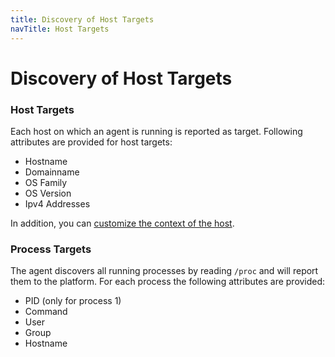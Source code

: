```yaml
---
title: Discovery of Host Targets
navTitle: Host Targets
---
```


# Discovery of Host Targets

### Host Targets

Each host on which an agent is running is reported as target. Following attributes are provided for host targets:

* Hostname
* Domainname
* OS Family
* OS Version
* Ipv4 Addresses

In addition, you can [customize the context of the host](../../content/learn/30-discovery/50-custom/).

### Process Targets

The agent discovers all running processes by reading `/proc` and will report them to the platform. For each process the following attributes are provided:

* PID (only for process 1)
* Command
* User
* Group
* Hostname
